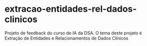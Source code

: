 # extracao-entidades-rel-dados-clinicos
Projeto de feedback do curso de IA da DSA. O tema deste projeto é Extração de Entidades e Relacionamentos de Dados Clínicos
